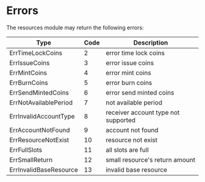 # Errors

The resources module may return the following errors:

| Type                     | Code  | Description                         |
| ------------------------ | ------| ----------------------------------- |
| ErrTimeLockCoins         | 2     | error time lock coins               |  
| ErrIssueCoins            | 3     | error issue coins                   |
| ErrMintCoins             | 4     | error mint coins                    |
| ErrBurnCoins             | 5     | error burn coins                    |
| ErrSendMintedCoins       | 6     | error send minted coins             |    
| ErrNotAvailablePeriod    | 7     | not available period                |    
| ErrInvalidAccountType    | 8     | receiver account type not supported |    
| ErrAccountNotFound       | 9     | account not found                   |    
| ErrResourceNotExist      | 10    | resource not exist                  |    
| ErrFullSlots             | 11    | all slots are full                  |
| ErrSmallReturn           | 12    | small resource's return amount      |
| ErrInvalidBaseResource   | 13    | invalid base resource               |
 